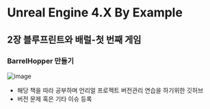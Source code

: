 # Unreal Engine 4.X By Example
## 2장 블루프린트와 배럴-첫 번째 게임
### BarrelHopper 만들기
![image](https://user-images.githubusercontent.com/54701846/141608007-75914038-217f-4e67-bfc3-eb85f97c41ef.png)
- 해당 책을 따라 공부하며 언리얼 프로젝트 버전관리 연습을 하기위한 깃허브
- 버전 문제 혹은 기타 이슈 등록 
